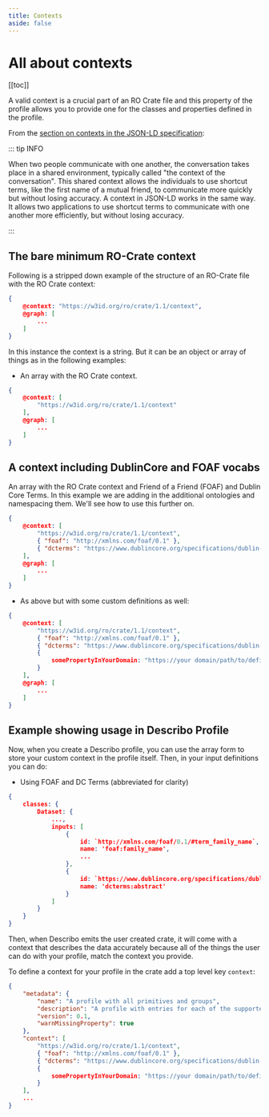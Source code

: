 ```yaml
---
title: Contexts
aside: false
---
```


# All about contexts

[[toc]]

A valid context is a crucial part of an RO Crate file and this property of the profile allows you to
provide one for the classes and properties defined in the profile.

From the
[section on contexts in the JSON-LD specification](https://www.w3.org/TR/json-ld11/#the-context):

::: tip INFO

When two people communicate with one another, the conversation takes place in a shared environment,
typically called "the context of the conversation". This shared context allows the individuals to
use shortcut terms, like the first name of a mutual friend, to communicate more quickly but without
losing accuracy. A context in JSON-LD works in the same way. It allows two applications to use
shortcut terms to communicate with one another more efficiently, but without losing accuracy.

:::

## The bare minimum RO-Crate context

Following is a stripped down example of the structure of an RO-Crate file with the RO Crate context:

```JSON
{
    @context: "https://w3id.org/ro/crate/1.1/context",
    @graph: [
        ...
    ]
}
```

In this instance the context is a string. But it can be an object or array of things as in the
following examples:

-   An array with the RO Crate context.

```JSON
{
    @context: [
        "https://w3id.org/ro/crate/1.1/context"
    ],
    @graph: [
        ...
    ]
}
```

## A context including DublinCore and FOAF vocabs

An array with the RO Crate context and Friend of a Friend (FOAF) and Dublin Core Terms. In this
example we are adding in the additional ontologies and namespacing them. We'll see how to use this
further on.

```JSON
{
    @context: [
        "https://w3id.org/ro/crate/1.1/context",
        { "foaf": "http://xmlns.com/foaf/0.1" },
        { "dcterms": "https://www.dublincore.org/specifications/dublin-core/dcmi-terms/" }
    ],
    @graph: [
        ...
    ]
}
```

-   As above but with some custom definitions as well:

```JSON
{
    @context: [
        "https://w3id.org/ro/crate/1.1/context",
        { "foaf": "http://xmlns.com/foaf/0.1" },
        { "dcterms": "https://www.dublincore.org/specifications/dublin-core/dcmi-terms/" }
        {
            somePropertyInYourDomain: "https://your domain/path/to/definition#somePropertyInYourDomain"
        }
    ],
    @graph: [
        ...
    ]
}
```

## Example showing usage in Describo Profile

Now, when you create a Describo profile, you can use the array form to store your custom context in
the profile itself. Then, in your input definitions you can do:

-   Using FOAF and DC Terms (abbreviated for clarity)

```JSON
{
    classes: {
        Dataset: {
            ...,
            inputs: [
                {
                    id: `http://xmlns.com/foaf/0.1/#term_family_name`,
                    name: 'foaf:family_name',
                    ...
                },
                {
                    id: `https://www.dublincore.org/specifications/dublin-core/dcmi-terms/#http://purl.org/dc/terms/abstract`,
                    name: 'dcterms:abstract'
                }
            ]
        }
    }
}
```

Then, when Describo emits the user created crate, it will come with a context that describes the
data accurately because all of the things the user can do with your profile, match the context you
provide.

To define a context for your profile in the crate add a top level key `context`:

```JSON
{
    "metadata": {
        "name": "A profile with all primitives and groups",
        "description": "A profile with entries for each of the supported datatypes",
        "version": 0.1,
        "warnMissingProperty": true
    },
    "context": [
        "https://w3id.org/ro/crate/1.1/context",
        { "foaf": "http://xmlns.com/foaf/0.1" },
        { "dcterms": "https://www.dublincore.org/specifications/dublin-core/dcmi-terms/" }
        {
            somePropertyInYourDomain: "https://your domain/path/to/definition#somePropertyInYourDomain"
        }
    ],
    ...
}
```
